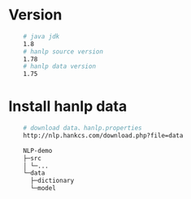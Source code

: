 # Version

```bash
    # java jdk
    1.8
    # hanlp source version
    1.78
    # hanlp data version
    1.75
```

# Install hanlp data

```bash
    # download data、hanlp.properties
    http://nlp.hankcs.com/download.php?file=data
    
    NLP-demo
    ├─src
    │ └─...
    └─data
      ├─dictionary
      └─model

```
